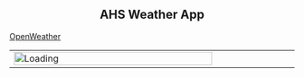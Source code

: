 <h2 align="center">AHS Weather App</h2>

[OpenWeather](https://openweathermap.org/)

<html>
<body>
<table width="100%">
  <tr>
  <td width="33.3%"><img src="https://github.com/ahoteshanul/Images/blob/main/Weather%20App.jpg" alt="Loading" width="350" height="33%"></td>
  </tr>
</table>
</body>
</html>

